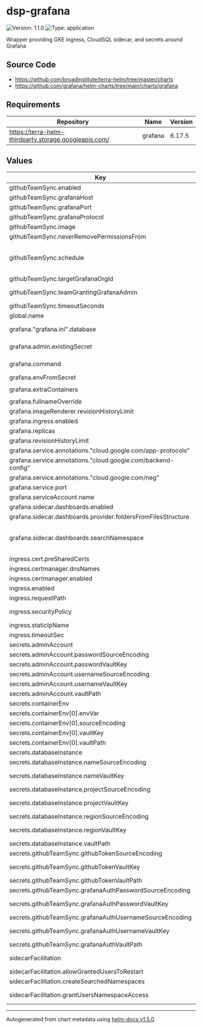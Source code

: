# dsp-grafana

![Version: 1.1.0](https://img.shields.io/badge/Version-1.1.0-informational?style=flat-square) ![Type: application](https://img.shields.io/badge/Type-application-informational?style=flat-square)

Wrapper providing GKE ingress, CloudSQL sidecar, and secrets around Grafana

## Source Code

* <https://github.com/broadinstitute/terra-helm/tree/master/charts>
* <https://github.com/grafana/helm-charts/tree/main/charts/grafana>

## Requirements

| Repository | Name | Version |
|------------|------|---------|
| https://terra-helm-thirdparty.storage.googleapis.com/ | grafana | 6.17.5 |

## Values

| Key | Type | Default | Description |
|-----|------|---------|-------------|
| githubTeamSync.enabled | bool | `false` | If broadinstitute/grafana-github-team-sync should be run as a cronjob |
| githubTeamSync.grafanaHost | string | `"dsp-grafana.grafana"` | FQDN of the Grafana to target |
| githubTeamSync.grafanaPort | int | `80` | Optional port to use to communicate with grafanaHost |
| githubTeamSync.grafanaProtocol | string | `"http"` | Protocol to use to communicate with grafanaHost |
| githubTeamSync.image | string | `"us-central1-docker.pkg.dev/dsp-artifact-registry/grafana-github-team-sync/grafana-github-team-sync:edge"` | Image to use for the cronjob, pulled each time |
| githubTeamSync.neverRemovePermissionsFrom | string | `"admin"` | Comma separated list of exact usernames to never remove permissions from |
| githubTeamSync.schedule | string | `"0 14 * * *"` | The schedule to run the job on (14:00 UTC == 2:00PM UTC == 9:00AM ET, after BITS GitHub sync from 6-9am) https://broadinstitute.slack.com/archives/C4P1S6KB8/p1628173022001400?thread_ts=1628172949.001300&cid=C4P1S6KB8 |
| githubTeamSync.targetGrafanaOrgId | int | `1` | The numeric ID of the Grafana org to target |
| githubTeamSync.teamGrantingGrafanaAdmin | string | `nil` | A specific team to also be granted admin, like `broadinstitute/dsp-devops. Can be set to empty to have none. |
| githubTeamSync.timeoutSeconds | int | `900` | Timeout for the cronjob |
| global.name | string | `"grafana"` |  |
| grafana."grafana.ini".database | object | `{"host":"localhost:5432","ssl_mode":"disable","type":"postgres"}` | Leave most config to the env but do set fields relating to the CloudSQL requirements |
| grafana.admin.existingSecret | string | `"grafana-admin-account"` | Derive the admin account credentials from a secret (created by secrets.AdminAccount) |
| grafana.command | list | `["/bin/sh","-c","sleep 5; /run.sh"]` | Make Grafana briefly sleep before starting to let the CloudSQL proxy come online |
| grafana.envFromSecret | string | `"{{ .Values.global.name }}-container-env"` | Reference the wrapper's secret to add to the grafana environment |
| grafana.extraContainers | string | `"- name: cloudsql-proxy\n  image: gcr.io/cloudsql-docker/gce-proxy:1.27.0\n  envFrom:\n    - secretRef:\n        name: {{ .Values.global.name }}-sqlproxy-env\n  command: \n    - \"/cloud_sql_proxy\"\n    - \"-instances=$(SQL_INSTANCE_PROJECT):$(SQL_INSTANCE_REGION):$(SQL_INSTANCE_NAME)=tcp:5432\""` | Include the cloud SQL proxy as a sidecar |
| grafana.fullnameOverride | string | `"dsp-grafana"` |  |
| grafana.imageRenderer.revisionHistoryLimit | int | `0` | Replicaset revisions not saved since we'd rollback via gitops or argo |
| grafana.ingress.enabled | bool | `false` | DISABLE grafana's built-in ingress |
| grafana.replicas | int | `3` | Bump the default replicas since the wrapper's database persistence allows it |
| grafana.revisionHistoryLimit | int | `0` | Replicaset revisions not saved since we'd rollback via gitops or argo |
| grafana.service.annotations."cloud.google.com/app-protocols" | string | `"{\"service\":\"HTTP\"}"` |  |
| grafana.service.annotations."cloud.google.com/backend-config" | string | `"{\"default\": \"grafana-ingress-backendconfig\"}"` |  |
| grafana.service.annotations."cloud.google.com/neg" | string | `"{\"ingress\": true}"` |  |
| grafana.service.port | int | `80` | Port to run the (non-HTTPS) service over |
| grafana.serviceAccount.name | string | `"grafana-sa"` | Set the SA name specifically so cronjobs can use it |
| grafana.sidecar.dashboards.enabled | bool | `false` | Dashboards from configmaps disabled by default |
| grafana.sidecar.dashboards.provider.foldersFromFilesStructure | bool | `true` | Respect filesystem structure derived from the configmap annotations |
| grafana.sidecar.dashboards.searchNamespace | list | `nil` | Namespaces to look for configmaps in; if empty, use the release namespace Note: 'all' is theoretically supported here but not by `.Values.sidecarFacilitation` Note: empty causes `.Values.sidecarFacilitation` to have no effect |
| ingress.cert.preSharedCerts | list | `[]` | Previously provisioned certs to use on the LB |
| ingress.certmanager.dnsNames | list | `[]` | FQDNs to allocate cert for |
| ingress.certmanager.enabled | bool | `true` | If CertManager should be used to dynamically provision an LB cert |
| ingress.enabled | bool | `true` | ENABLE this wrapper's simpler ingress config |
| ingress.requestPath | string | `"/api/health"` | Path to use for LB health checks |
| ingress.securityPolicy | string | `nil` | Optionally, the name of a cloud armor security policy to apply to the ingress backend |
| ingress.staticIpName | string | `nil` | Name of static IP previously allocated in the project |
| ingress.timeoutSec | int | `120` | Seconds before LB health check will time out |
| secrets.adminAccount | object | `{"passwordSourceEncoding":"text","passwordVaultKey":null,"usernameSourceEncoding":"text","usernameVaultKey":null,"vaultPath":null}` | A secret Grafana can use for its default Admin account |
| secrets.adminAccount.passwordSourceEncoding | string | `"text"` | (string) Encoding of the secret value in vault (either `text` or `base64`) |
| secrets.adminAccount.passwordVaultKey | string | `nil` | Key within the desired Vault secret to the desired individual secret value to use |
| secrets.adminAccount.usernameSourceEncoding | string | `"text"` | (string) Encoding of the secret value in vault (either `text` or `base64`) |
| secrets.adminAccount.usernameVaultKey | string | `nil` | Key within the desired Vault secret to the desired individual secret value to use |
| secrets.adminAccount.vaultPath | string | `nil` | Path within Vault to the desired Vault secret |
| secrets.containerEnv | list | `[{"envVar":null,"sourceEncoding":"text","vaultKey":null,"vaultPath":null}]` | (list) Secrets to be placed into environment variables in the grafana container |
| secrets.containerEnv[0].envVar | string | `nil` | Name of the environment variable to create |
| secrets.containerEnv[0].sourceEncoding | string | `"text"` | (string) Encoding of the secret value in vault (either `text` or `base64`) |
| secrets.containerEnv[0].vaultKey | string | `nil` | Key within the desired Vault secret to the desired individual secret value to use |
| secrets.containerEnv[0].vaultPath | string | `nil` | Path within Vault to the desired Vault secret |
| secrets.databaseInstance | object | `{"nameSourceEncoding":"text","nameVaultKey":"name","projectSourceEncoding":"text","projectVaultKey":"project","regionSourceEncoding":"text","regionVaultKey":"region","vaultPath":null}` | A secret containing database cert files to use for Grafana's persistence |
| secrets.databaseInstance.nameSourceEncoding | string | `"text"` | (string) Encoding of the secret value in vault (either `text` or `base64`) |
| secrets.databaseInstance.nameVaultKey | string | `"name"` | (string) Key within the desired Vault secret to the desired individual secret value to use |
| secrets.databaseInstance.projectSourceEncoding | string | `"text"` | (string) Encoding of the secret value in vault (either `text` or `base64`) |
| secrets.databaseInstance.projectVaultKey | string | `"project"` | (string) Key within the desired Vault secret to the desired individual secret value to use |
| secrets.databaseInstance.regionSourceEncoding | string | `"text"` | (string) Encoding of the secret value in vault (either `text` or `base64`) |
| secrets.databaseInstance.regionVaultKey | string | `"region"` | (string) Key within the desired Vault secret to the desired individual secret value to use |
| secrets.databaseInstance.vaultPath | string | `nil` | Path within Vault to the desired Vault secret |
| secrets.githubTeamSync.githubTokenSourceEncoding | string | `"text"` | (string) Encoding of the secret value in vault (either `text` or `base64`) |
| secrets.githubTeamSync.githubTokenVaultKey | string | `"token"` | (string) Key within the desired Vault secret to the desired individual secret value to use |
| secrets.githubTeamSync.githubTokenVaultPath | string | `nil` | Path within Vault to the desired Vault secret |
| secrets.githubTeamSync.grafanaAuthPasswordSourceEncoding | string | `"text"` | (string) Encoding of the secret value in vault (either `text` or `base64`) |
| secrets.githubTeamSync.grafanaAuthPasswordVaultKey | string | `"password"` | (string) Key within the desired Vault secret to the desired individual secret value to use |
| secrets.githubTeamSync.grafanaAuthUsernameSourceEncoding | string | `"text"` | (string) Encoding of the secret value in vault (either `text` or `base64`) |
| secrets.githubTeamSync.grafanaAuthUsernameVaultKey | string | `"username"` | (string) Key within the desired Vault secret to the desired individual secret value to use |
| secrets.githubTeamSync.grafanaAuthVaultPath | string | `nil` | Path within Vault to the desired Vault secret |
| sidecarFacilitation | object | `{"allowGrantedUsersToRestart":true,"createSearchedNamespaces":false,"grantUsersNamespaceAccess":[]}` | Options supporting the use of the Grafana sidecar for importing JSON from K8s if the sidecar targets non-release namespaces |
| sidecarFacilitation.allowGrantedUsersToRestart | bool | `true` | Allow any users with namespace access to also rollout a grafana restart |
| sidecarFacilitation.createSearchedNamespaces | bool | `false` | If this chart should create namespaces the sidecar intends to search |
| sidecarFacilitation.grantUsersNamespaceAccess | list | `[]` | A list of users (can be GCP SA emails) to grant narrow access to the namespaces |

----------------------------------------------
Autogenerated from chart metadata using [helm-docs v1.5.0](https://github.com/norwoodj/helm-docs/releases/v1.5.0)
